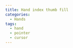 ```yaml
---
title: Hand index thumb fill
categories:
  - Hands
tags:
  - hand
  - pointer
  - cursor
---
```

